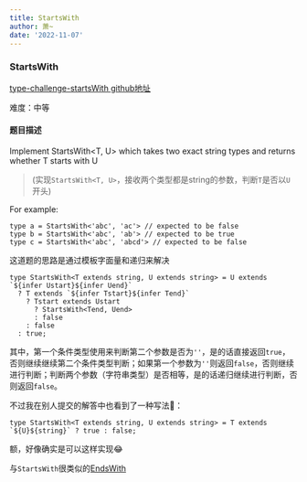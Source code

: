 ```yaml
---
title: StartsWith
author: 萧~
date: '2022-11-07'
---
```


### StartsWith

[type-challenge-startsWith github地址](https://github.com/type-challenges/type-challenges/blob/main/questions/02688-medium-startswith/README.zh-CN.md)

难度：中等

#### 题目描述

Implement StartsWith<T, U> which takes two exact string types and returns whether T starts with U

>(实现```StartsWith<T, U>```，接收两个类型都是string的参数，判断```T```是否以```U```开头)

For example:
```
type a = StartsWith<'abc', 'ac'> // expected to be false
type b = StartsWith<'abc', 'ab'> // expected to be true
type c = StartsWith<'abc', 'abcd'> // expected to be false
```

这道题的思路是通过模板字面量和递归来解决
```
type StartsWith<T extends string, U extends string> = U extends `${infer Ustart}${infer Uend}`
  ? T extends `${infer Tstart}${infer Tend}`
    ? Tstart extends Ustart
      ? StartsWith<Tend, Uend>
      : false
    : false
  : true;
```
其中，第一个条件类型使用来判断第二个参数是否为```''```，是的话直接返回```true```，否则继续继续第二个条件类型判断；如果第一个参数为```''```则返回```false```，否则继续进行判断；判断两个参数（字符串类型）是否相等，是的话递归继续进行判断，否则返回```false```。

不过我在别人提交的解答中也看到了一种写法🤔：
```
type StartsWith<T extends string, U extends string> = T extends `${U}${string}` ? true : false;
```
额，好像确实是可以这样实现😂

与```StartsWith```很类似的[EndsWith](./EndsWith.md)
